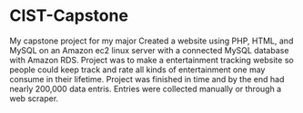 # CIST-Capstone
My capstone project for my major
Created a website using PHP, HTML, and MySQL on an Amazon ec2 linux server with a connected MySQL database with Amazon RDS.
Project was to make a entertainment tracking website so people could keep track and rate all kinds of entertainment one may consume in their lifetime.
Project was finished in time and by the end had nearly 200,000 data entris. Entries were collected manually or through a web scraper.
